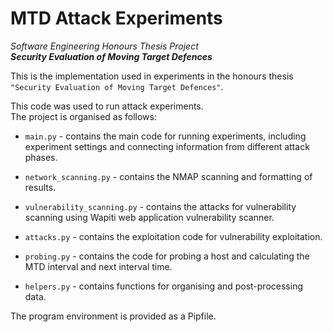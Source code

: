 # MTD Attack Experiments
*Software Engineering Honours Thesis Project*  
***Security Evaluation of Moving Target Defences***  

This is the implementation used in experiments in the honours thesis ``"Security Evaluation of Moving Target Defences"``. 

This code was used to run attack experiments.  
The project is organised as follows:


* `main.py`  - contains the main code for running experiments, including experiment settings and connecting information from different attack phases. 
    
* `network_scanning.py` - contains the NMAP scanning and formatting of results.
    
* `vulnerability_scanning.py` - contains the attacks for vulnerability scanning using Wapiti web application vulnerability scanner.
    
* `attacks.py` - contains the exploitation code for vulnerability exploitation.
    
* `probing.py` - contains the code for probing a host and calculating the MTD interval and next interval time. 
    
* `helpers.py` - contains functions for organising and post-processing data. 



The program environment is provided as a Pipfile.